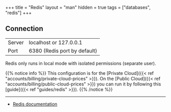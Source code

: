 +++
title = "Redis"
layout = "man"
hidden = true
tags = ["databases", "redis"]
+++

## Connection

|||
|--- |--- |
|Server|localhost or 127.0.0.1|
|Port|6380 (Redis port by default)|

Redis only runs in local mode with isolated permissions (separate user).

{{% notice info %}}
This configuration is for the [Private Cloud]({{< ref "accounts/billing/private-cloud-prices" >}}). On the [Public Cloud]({{< ref "accounts/billing/public-cloud-prices" >}}) you can run it by following this [guide]({{< ref "guides/redis" >}}).
{{% /notice %}}

---

- [Redis documentation](https://redis.io/documentation)
